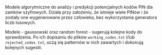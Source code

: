 Modele algorytmiczne do analizy i predykcji potencjalnych kodów PIN dla zamków
szyfrowych. Działa przy założeniu, że istnieje wiele PINów i że zostały one wygenerowane
przez człowieka, bez wykorzystania generatora liczb losowych.

Modele - gaussowski oraz random forest - sugerują kolejne kody do sprawdzenia. Po ich
dopisaniu do plików `working_codes.txt` i/lub `rejected_codes.txt`, uczą się patternów w
nich zawartych i dokonują kolejnych sugestii.

